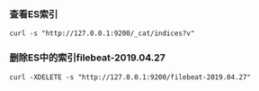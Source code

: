 ### 查看ES索引

```linux
curl -s "http://127.0.0.1:9200/_cat/indices?v"
```

### 删除ES中的索引filebeat-2019.04.27

```
curl -XDELETE -s "http://127.0.0.1:9200/filebeat-2019.04.27"
```

